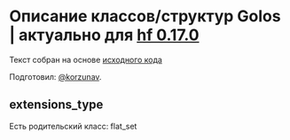 # Описание классов/структур Golos | актуально для [hf 0.17.0](https://github.com/GolosChain/golos/releases/tag/v0.17.0)
Текст собран на основе [исходного кода](https://github.com/GolosChain/golos/tree/master/libraries/protocol/include/golos/protocol/base.hpp)

Подготовил: [@korzunav](https://golos.io/@korzunav).

## extensions_type

Есть родительский класс: flat_set

